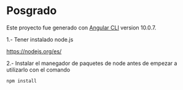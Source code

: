 # Posgrado

Este proyecto fue generado con [Angular CLI](https://github.com/angular/angular-cli) version 10.0.7.

1.- Tener instalado node.js

https://nodejs.org/es/

2.- Instalar el manegador de paquetes de node antes de empezar a utilizarlo con el comando

`npm install`
